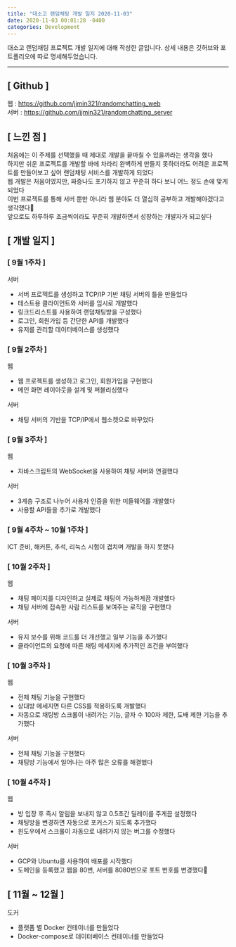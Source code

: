 ```yaml
---
title: "대소고 랜덤채팅 개발 일지 2020-11-03"
date: 2020-11-03 00:01:28 -0400
categories: Development
---
```


대소고 랜덤채팅 프로젝트 개발 일지에 대해 작성한 글입니다. 상세 내용은 깃허브와 포트폴리오에 따로 명세해두었습니다.
<hr>

## [ Github ]
웹 : https://github.com/jjmin321/randomchatting_web<br>
서버 : https://github.com/jjmin321/randomchatting_server

## [ 느낀 점 ]
처음에는 이 주제를 선택했을 때 제대로 개발을 끝마칠 수 있을까라는 생각을 했다
<br> 
하지만 쉬운 프로젝트를 개발할 바에 차라리 완벽하게 만들지 못하더라도 어려운 프로젝트를 만들어보고 싶어 랜덤채팅 서비스를 개발하게 되었다
<br>
웹 개발은 처음이였지만, 짜증나도 포기하지 않고 꾸준히 하다 보니 어느 정도 손에 맞게 되었다
<br>
이번 프로젝트를 통해 서버 뿐만 아니라 웹 분야도 더 열심히 공부하고 개발해야겠다고 생각했다
<br>
앞으로도 하루하루 조금씩이라도 꾸준히 개발하면서 성장하는 개발자가 되고싶다


## [ 개발 일지 ]

### [ 9월 1주차 ]
서버
- 서버 프로젝트를 생성하고 TCP/IP 기반 채팅 서버의 틀을 만들었다
- 테스트용 클라이언트와 서버를 임시로 개발했다
- 링크드리스트를 사용하여 랜덤채팅방을 구성했다
- 로그인, 회원가입 등 간단한 API를 개발했다
- 유저를 관리할 데이터베이스를 생성했다

### [ 9월 2주차 ]
웹 
- 웹 프로젝트를 생성하고 로그인, 회원가입을 구현했다
- 메인 화면 레이아웃을 설계 및 퍼블리싱했다

서버
- 채팅 서버의 기반을 TCP/IP에서 웹소켓으로 바꾸었다

### [ 9월 3주차 ]
웹
- 자바스크립트의 WebSocket을 사용하여 채팅 서버와 연결했다

서버
- 3계층 구조로 나누어 사용자 인증을 위한 미들웨어를 개발했다
- 사용할 API들을 추가로 개발했다 

### [ 9월 4주차 ~ 10월 1주차 ]
ICT 준비, 해커톤, 추석, 리눅스 시험이 겹치며 개발을 하지 못했다 

### [ 10월 2주차 ]
웹 
- 채팅 페이지를 디자인하고 실제로 채팅이 가능하게끔 개발했다
- 채팅 서버에 접속한 사람 리스트를 보여주는 로직을 구현했다

서버 
- 유지 보수를 위해 코드를 더 개선했고 일부 기능을 추가했다
- 클라이언트의 요청에 따른 채팅 메세지에 추가적인 조건을 부여했다

### [ 10월 3주차 ]
웹 
- 전체 채팅 기능을 구현했다 
- 상대방 메세지면 다른 CSS를 적용하도록 개발했다
- 자동으로 채팅방 스크롤이 내려가는 기능, 글자 수 100자 제한, 도배 제한 기능을 추가했다 


서버
- 전체 채팅 기능을 구현했다
- 채팅방 기능에서 일어나는 아주 많은 오류를 해결했다

### [ 10월 4주차 ]
웹 
- 방 입장 후 즉시 알림을 보내지 않고 0.5초간 딜레이를 주게끔 설정했다
- 채팅방을 변경하면 자동으로 포커스가 되도록 추가했다
- 윈도우에서 스크롤이 자동으로 내려가지 않는 버그를 수정했다

서버
- GCP와 Ubuntu를 사용하여 배포를 시작했다
- 도메인을 등록했고 웹을 80번, 서버를 8080번으로 포트 번호를 변경했다

## [ 11월 ~ 12월 ]
도커
- 플랫폼 별 Docker 컨테이너를 만들었다 
- Docker-compose로 데이터베이스 컨테이너를 만들었다






